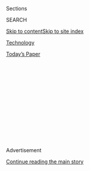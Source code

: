 <div id="app">

<div>

<div>

<div>

<div class="NYTAppHideMasthead css-1q2w90k e1suatyy0">

<div class="section css-ui9rw0 e1suatyy2">

<div class="css-eph4ug er09x8g0">

<div class="css-6n7j50">

</div>

<span class="css-1dv1kvn">Sections</span>

<div class="css-10488qs">

<span class="css-1dv1kvn">SEARCH</span>

</div>

[Skip to content](#site-content)[Skip to site
index](#site-index)

</div>

<div id="masthead-section-label" class="css-1wr3we4 eaxe0e00">

[Technology](https://www.nytimes3xbfgragh.onion/section/technology)

</div>

<div class="css-10698na e1huz5gh0">

</div>

</div>

<div id="masthead-bar-one" class="section hasLinks css-15hmgas e1csuq9d3">

<div class="css-uqyvli e1csuq9d0">

</div>

<div class="css-1uqjmks e1csuq9d1">

</div>

<div class="css-9e9ivx">

[](https://myaccount.nytimes3xbfgragh.onion/auth/login?response_type=cookie&client_id=vi)

</div>

<div class="css-1bvtpon e1csuq9d2">

[Today’s
Paper](https://www.nytimes3xbfgragh.onion/section/todayspaper)

</div>

</div>

</div>

</div>

<div data-aria-hidden="false">

<div id="site-content" data-role="main">

<div>

<div class="css-1aor85t" style="opacity:0.000000001;z-index:-1;visibility:hidden">

<div class="css-1hqnpie">

<div class="css-epjblv">

<span class="css-17xtcya">[Technology](/section/technology)</span><span class="css-x15j1o">|</span><span class="css-fwqvlz">Don’t
Ban TikTok. Make an Example of
It.</span>

</div>

<div class="css-k008qs">

<div class="css-1iwv8en">

<span class="css-18z7m18"></span>

<div>

</div>

</div>

<span class="css-1n6z4y">https://nyti.ms/2EoqB81</span>

<div class="css-1705lsu">

<div class="css-4xjgmj">

<div class="css-4skfbu" data-role="toolbar" data-aria-label="Social Media Share buttons, Save button, and Comments Panel with current comment count" data-testid="share-tools">

  - 
  - 
  - 
  - 
    
    <div class="css-6n7j50">
    
    </div>

  - 

</div>

</div>

</div>

</div>

</div>

</div>

<div id="NYT_TOP_BANNER_REGION" class="css-13pd83m">

</div>

<div id="top-wrapper" class="css-1sy8kpn">

<div id="top-slug" class="css-l9onyx">

Advertisement

</div>

[Continue reading the main
story](#after-top)

<div class="ad top-wrapper" style="text-align:center;height:100%;display:block;min-height:250px">

<div id="top" class="place-ad" data-position="top" data-size-key="top">

</div>

</div>

<div id="after-top">

</div>

</div>

<div>

<div id="sponsor-wrapper" class="css-1hyfx7x">

<div id="sponsor-slug" class="css-19vbshk">

Supported by

</div>

[Continue reading the main
story](#after-sponsor)

<div id="sponsor" class="ad sponsor-wrapper" style="text-align:center;height:100%;display:block">

</div>

<div id="after-sponsor">

</div>

</div>

<div class="css-186x18t">

The Shift

</div>

<div class="css-1vkm6nb ehdk2mb0">

# Don’t Ban TikTok. Make an Example of It.

</div>

There is plenty the U.S. government could do to ensure that TikTok acts
responsibly without getting rid of it altogether.

<div class="css-79elbk" data-testid="photoviewer-wrapper">

<div class="css-z3e15g" data-testid="photoviewer-wrapper-hidden">

</div>

<div class="css-1a48zt4 ehw59r15" data-testid="photoviewer-children">

![<span class="css-16f3y1r e13ogyst0" data-aria-hidden="true">TikTok,
one of the world’s most popular apps, has many of the same problems as
other big social networks
do.</span><span class="css-cnj6d5 e1z0qqy90" itemprop="copyrightHolder"><span class="css-1ly73wi e1tej78p0">Credit...</span><span><span>Charlotte
Kesl for The New York
Times</span></span></span>](https://static01.graylady3jvrrxbe.onion/images/2020/07/25/business/25roose1/merlin_162742050_8f2e22da-5532-46ee-9cec-e5cccb476376-articleLarge.jpg?quality=75&auto=webp&disable=upscale)

</div>

</div>

<div class="css-18e8msd">

<div class="css-vp77d3 epjyd6m0">

<div class="css-hus3qt ey68jwv0" data-aria-hidden="true">

[![Kevin
Roose](https://static01.graylady3jvrrxbe.onion/images/2018/02/20/multimedia/author-kevin-roose/author-kevin-roose-thumbLarge.jpg
"Kevin Roose")](https://www.nytimes3xbfgragh.onion/by/kevin-roose)

</div>

<div class="css-1baulvz">

By [<span class="css-1baulvz last-byline" itemprop="name">Kevin
Roose</span>](https://www.nytimes3xbfgragh.onion/by/kevin-roose)

</div>

</div>

  - 
    
    <div class="css-ld3wwf e16638kd2">
    
    Published July 26, 2020Updated Aug. 3,
    2020
    
    </div>

  - 
    
    <div class="css-4xjgmj">
    
    <div class="css-pvvomx" data-role="toolbar" data-aria-label="Social Media Share buttons, Save button, and Comments Panel with current comment count" data-testid="share-tools">
    
      - 
      - 
      - 
      - 
        
        <div class="css-6n7j50">
        
        </div>
    
      - 
    
    </div>
    
    </div>

</div>

<div class="css-mdjrty">

[阅读简体中文版](https://cn.nytimes3xbfgragh.onion/technology/20200728/tiktok-china-ban-model/ "Read in Simplified Chinese")[閱讀繁體中文版](https://cn.nytimes3xbfgragh.onion/technology/20200728/tiktok-china-ban-model/zh-hant/ "Read in Traditional Chinese")

</div>

</div>

<div class="section meteredContent css-1r7ky0e" name="articleBody" itemprop="articleBody">

<div class="css-1fanzo5 StoryBodyCompanionColumn">

<div class="css-53u6y8">

For a while, it seemed that
[TikTok](https://www.nytimes3xbfgragh.onion/2020/08/01/technology/tiktok-trump-microsoft-bytedance-china-ban.html)
might dodge the techlash. After all, what could be problematic about a
short-form video app featuring a bunch of teenagers and 20-somethings
doing [choreographed
dances](https://www.nytimes3xbfgragh.onion/2020/02/13/style/the-original-renegade.html),
[roller
skating](https://www.buzzfeednews.com/article/laurenstrapagiel/roller-skating-is-back-tiktok-ana-coto),
hanging out in [influencer
mansions](https://www.nytimes3xbfgragh.onion/2020/01/03/style/hype-house-los-angeles-tik-tok.html)
and cutting into [photorealistic
cakes](https://www.nytimes3xbfgragh.onion/2020/07/14/style/what-is-the-cake-meme.html)?

The answer turns out to be: Plenty.

In the past year, as it has become one of the most popular apps in the
world, TikTok has accumulated many of the same problems that other
large-scale social networks have. In addition to all the harmless Gen Z
fun, there are [TikTok conspiracy
theories](https://www.nytimes3xbfgragh.onion/2020/06/29/technology/pizzagate-tiktok.html),
[TikTok
misinformation](https://www.rollingstone.com/culture/culture-features/tiktok-conspiracy-theories-bill-gates-microchip-vaccine-996394/)
and [TikTok extremism](https://www.bbc.com/news/technology-53269361).
There are even activists using TikTok to influence our elections,
including a network of teenagers and K-pop fans who [claimed they used
the
app](https://www.nytimes3xbfgragh.onion/2020/06/21/style/tiktok-trump-rally-tulsa.html)
to sabotage President Trump’s rally in Tulsa, Okla., last month by
registering for tickets under false identities.

All of this might have been overlooked or forgiven, except for one fact.
[TikTok is owned by
ByteDance](https://www.nytimes3xbfgragh.onion/2020/08/03/technology/tiktok-trump-sale-microsoft.html),
one of the largest tech companies in China.

TikTok’s Chinese ownership has become a subject of intense scrutiny by
lawmakers, regulators and privacy activists in recent weeks. Mr. Trump
is
[considering](https://www.nytimes3xbfgragh.onion/reuters/2020/07/20/technology/20reuters-usa-election-trump-tiktok.html)
taking steps to ban the app in the United States. Companies including
Wells Fargo, and government agencies including the Transportation
Security Administration, have [instructed their
employees](https://www.theverge.com/2020/7/11/21320935/wells-fargo-bans-tiktok-devices-amazon-pompeo)
to delete TikTok from their work phones because of concerns that it
could be used for surveillance or espionage.

</div>

</div>

<div class="css-1fanzo5 StoryBodyCompanionColumn">

<div class="css-53u6y8">

In response to the mounting pressures, TikTok is wrapping itself in the
American flag. The company has [hired a small
army](https://www.nytimes3xbfgragh.onion/2020/07/15/technology/tiktok-washington-lobbyist.html)
of lobbyists in Washington, has [brought
in](https://www.nytimes3xbfgragh.onion/2020/05/18/business/media/tiktok-ceo-kevin-mayer.html)
an American chief executive (the former Disney executive Kevin Mayer)
and [is reportedly
exploring](https://www.nytimes3xbfgragh.onion/2020/07/23/business/dealbook/tiktok-bytedance-investors-trump.html)
selling a majority stake in the company to American investors.

Jamie Favazza, a TikTok spokeswoman, said in a statement that in
addition to the chief executive, the social network had an American as
its chief information security officer and another as its head of
safety.

“We’ve tripled the number of employees in the U.S. since the start of
2020,” she said, “with plans to hire 10,000 more people over the next
three years in places like Texas, New York and Florida.”

There are legitimate concerns about a Chinese-owned company capturing
the attention and data of millions of Americans — especially one like
ByteDance, which [has a
history](https://www.nytimes3xbfgragh.onion/2019/11/05/business/tiktok-china-bytedance.html)
of bending the knee to the country’s ruling regime. Like all Chinese
tech companies, ByteDance is required to abide by Chinese censorship
laws, and it could be forced to give user data to the Chinese government
under the country’s national security law. Lawmakers have also raised
concerns that TikTok could be used to promote pro-China propaganda to
young Americans, or censor politically sensitive content.

Ms. Favazza said TikTok stored American user data in Virginia and
Singapore. She added that the company’s content moderation efforts were
led by U.S.-based teams and not influenced by any foreign government,
and that TikTok had not and would not give data to the Chinese
government.

</div>

</div>

<div class="css-1fanzo5 StoryBodyCompanionColumn">

<div class="css-53u6y8">

There are also reasons to be skeptical of the motives of TikTok’s
biggest critics. Many conservative politicians, including Mr. Trump,
appear to care more about appearing tough on China than preventing
potential harm to TikTok users. And Silicon Valley tech companies like
Facebook, whose executives [have
warned](https://www.cnbc.com/2019/10/17/facebook-ceo-zuckerberg-calls-out-tiktok-censorship-in-china.html)
of the dangers of a Chinese tech takeover, would surely like to see
regulators kneecap one of their major competitors.

I’ll be honest: I don’t buy the argument that TikTok is an urgent threat
to America’s national security. Or, to put it more precisely, I am not
convinced that TikTok is inherently more threatening to Americans than
any other Chinese-owned app that collects data from Americans. If TikTok
is a threat, so are WeChat, Alibaba and League of Legends, the popular
video game, whose maker, Riot Games, is owned by China’s Tencent.

And since banning every Chinese-owned tech company from operating in
America wouldn’t be possible without erecting our own version of China’s
Great Firewall — a drastic step that would raise concerns about
censorship and authoritarian control — we need to figure out a way for
Chinese apps and American democracy to coexist.

</div>

</div>

<div class="css-79elbk" data-testid="photoviewer-wrapper">

<div class="css-z3e15g" data-testid="photoviewer-wrapper-hidden">

</div>

<div class="css-1a48zt4 ehw59r15" data-testid="photoviewer-children">

![<span class="css-16f3y1r e13ogyst0" data-aria-hidden="true">One option
may be that ByteDance imposes strict internal controls to prevent its
Chinese employees from accessing any of TikTok’s
systems.</span><span class="css-cnj6d5 e1z0qqy90" itemprop="copyrightHolder"><span class="css-1ly73wi e1tej78p0">Credit...</span><span>Greg
Baker/Agence France-Presse — Getty
Images</span></span>](https://static01.graylady3jvrrxbe.onion/images/2020/07/24/business/24roose/merlin_174342396_6dddd7a0-f307-40a8-81af-9bdd1120658d-articleLarge.jpg?quality=75&auto=webp&disable=upscale)

</div>

</div>

<div class="css-1fanzo5 StoryBodyCompanionColumn">

<div class="css-53u6y8">

Here’s an idea: Instead of banning TikTok, or forcing ByteDance to sell
it to Americans, why not make an example of it by turning it into the
most transparent, privacy-protecting, ethically governed tech platform
in existence?

As a foreign-owned app, TikTok is, in some ways, easier to regulate than
an American tech platform would be. (One way of regulating it, a
national security review by the Committee on Foreign Investment in the
United States of ByteDance’s 2017 acquisition of Musical.ly, TikTok’s
predecessor app, is [already reportedly
underway](https://www.reuters.com/article/us-tiktok-cfius-exclusive/exclusive-u-s-opens-national-security-investigation-into-tiktok-sources-idUSKBN1XB4IL).)
And there is plenty more the U.S. government could do to ensure that
TikTok plays a responsible role in our information ecosystem without
getting rid of it altogether. It could require the company to
open-source key parts of its software, including the machine-learning
algorithms that determine which posts users are shown. It could pressure
TikTok to submit to regular audits of its data-collection practices, and
open up its internal content moderation guidelines for public comment.
As Kevin Xu, the author of Interconnected, a blog about United
States-China relations, points out, ByteDance could [impose strict
internal
controls](https://interconnected.blog/can-bytedance-build-trust/) to
prevent its Chinese employees from accessing any of TikTok’s systems,
and open-source those controls so that outsiders could verify the
separation.

Samm Sacks, a cyberpolicy fellow at the centrist think tank New America,
told me that some of the solutions being proposed for TikTok — such as
selling itself to American investors — wouldn’t address the core
problems. An American-owned TikTok could still legally sell data to
third-party data brokers, for example, which could then feed it back to
the Chinese authorities.

</div>

</div>

<div class="css-1fanzo5 StoryBodyCompanionColumn">

<div class="css-53u6y8">

Instead, Ms. Sacks said, the American government should enact a strong
federal privacy law that could protect TikTok users’ data without
banning the app altogether.

“Let’s solve for the problems at hand,” she said. “If the concern is
data security, the best way to secure the data is to put TikTok under
the microscope, and put in place really robust and enforceable rules
about how they’re using and retaining data.”

Forcing TikTok to operate in a radically transparent way would go a long
way toward assuaging Americans’ fears. And it could become a test case
for a new model of tech regulation that could improve the accountability
and responsibility of not just Chinese-owned tech companies but American
ones, too.

At its core, a lot of the TikTok fear factor comes down to a lack of
information. In March, TikTok
[announced](https://newsroom.tiktok.com/en-us/tiktok-to-launch-transparency-center-for-moderation-and-data-practices)
that it would open “transparency centers” where independent auditors
could examine its content moderation practices. The company has also
begun
[releasing](https://newsroom.tiktok.com/en-us/our-h-2-2019-transparency-report)
“transparency reports,” similar to those issued by Facebook and Twitter,
outlining the various takedown requests it gets from governments around
the world.

But we still don’t know how TikTok’s algorithms are programmed, or why
they’re showing which videos to which users. We don’t know how it’s
using the data it’s collecting, or how it makes and enforces its rules.
We should know these things — not just about TikTok, but about American
social media apps, too.

After all, Facebook, Instagram, YouTube, Twitter and Snapchat are
playing a huge role in the lives of millions of Americans, and for
years, they have operated with a degree of secrecy that few other
companies of their importance have been allowed. What little we
understand about these platforms’ inner workings is often learned years
after the fact, gleaned from insider leaks or repentant former
employees.

</div>

</div>

<div class="css-79elbk" data-testid="photoviewer-wrapper">

<div class="css-z3e15g" data-testid="photoviewer-wrapper-hidden">

</div>

<div class="css-1a48zt4 ehw59r15" data-testid="photoviewer-children">

<div class="css-1xdhyk6 erfvjey0">

<span class="css-1ly73wi e1tej78p0">Image</span>

<div class="css-zjzyr8">

<div data-testid="lazyimage-container" style="height:259.7111111111111px">

</div>

</div>

</div>

<span class="css-16f3y1r e13ogyst0" data-aria-hidden="true">Alex Stamos,
former chief security officer at Facebook, sees an opportunity to make
TikTok “a thoughtful model of how to regulate companies that operate in
both the U.S. and
China.”</span><span class="css-cnj6d5 e1z0qqy90" itemprop="copyrightHolder"><span class="css-1ly73wi e1tej78p0">Credit...</span><span>Steve
Marcus/Reuters</span></span>

</div>

</div>

<div class="css-1fanzo5 StoryBodyCompanionColumn">

<div class="css-53u6y8">

Some experts see TikTok’s current predicament as a chance to change
that.

“I think TikTok is a bit of a red herring,” Alex Stamos, Facebook’s
former chief security officer and a professor at Stanford University,
told me in an interview. Ultimately, Mr. Stamos said, the question of
what to do about TikTok is secondary to the question of how
multinational tech giants in general should be treated.

</div>

</div>

<div class="css-1fanzo5 StoryBodyCompanionColumn">

<div class="css-53u6y8">

“This is a chance to come up with a thoughtful model of how to regulate
companies that operate in both the U.S. and China, no matter their
ownership,” he said.

The debate over TikTok’s fate, in other words, should really be a debate
about how all of the big tech companies that entertain, inform and
influence billions of people should operate, and what should be required
of them, whether they’re based in China or Copenhagen or California.

If we can figure out how to handle TikTok — an app with a [genuinely
creative
culture](https://www.nytimes3xbfgragh.onion/2020/07/10/style/tiktok-ban-us-users-influencers-taylor-lorenz.html),
and millions of American young people who love it — we’ll have done a
lot more than preserving a world-class time-waster. We’ll have figured
out a model for getting big tech platforms under control, after years of
letting them run amok.

</div>

</div>

<div>

</div>

</div>

<div>

</div>

<div>

</div>

<div>

</div>

<div>

<div id="bottom-wrapper" class="css-1ede5it">

<div id="bottom-slug" class="css-l9onyx">

Advertisement

</div>

[Continue reading the main
story](#after-bottom)

<div id="bottom" class="ad bottom-wrapper" style="text-align:center;height:100%;display:block;min-height:90px">

</div>

<div id="after-bottom">

</div>

</div>

</div>

</div>

</div>

## Site Index

<div>

</div>

## Site Information Navigation

  - [© <span>2020</span> <span>The New York Times
    Company</span>](https://help.nytimes3xbfgragh.onion/hc/en-us/articles/115014792127-Copyright-notice)

<!-- end list -->

  - [NYTCo](https://www.nytco.com/)
  - [Contact
    Us](https://help.nytimes3xbfgragh.onion/hc/en-us/articles/115015385887-Contact-Us)
  - [Work with us](https://www.nytco.com/careers/)
  - [Advertise](https://nytmediakit.com/)
  - [T Brand Studio](http://www.tbrandstudio.com/)
  - [Your Ad
    Choices](https://www.nytimes3xbfgragh.onion/privacy/cookie-policy#how-do-i-manage-trackers)
  - [Privacy](https://www.nytimes3xbfgragh.onion/privacy)
  - [Terms of
    Service](https://help.nytimes3xbfgragh.onion/hc/en-us/articles/115014893428-Terms-of-service)
  - [Terms of
    Sale](https://help.nytimes3xbfgragh.onion/hc/en-us/articles/115014893968-Terms-of-sale)
  - [Site
    Map](https://spiderbites.nytimes3xbfgragh.onion)
  - [Help](https://help.nytimes3xbfgragh.onion/hc/en-us)
  - [Subscriptions](https://www.nytimes3xbfgragh.onion/subscription?campaignId=37WXW)

</div>

</div>

</div>

</div>
